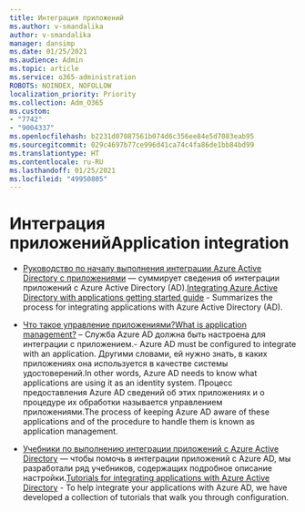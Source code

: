 ```yaml
---
title: Интеграция приложений
ms.author: v-smandalika
author: v-smandalika
manager: dansimp
ms.date: 01/25/2021
ms.audience: Admin
ms.topic: article
ms.service: o365-administration
ROBOTS: NOINDEX, NOFOLLOW
localization_priority: Priority
ms.collection: Adm_O365
ms.custom:
- "7742"
- "9004337"
ms.openlocfilehash: b2231d07087561b074d6c356ee84e5d7083eab95
ms.sourcegitcommit: 029c4697b77ce996d41ca74c4fa86de1bb84bd99
ms.translationtype: HT
ms.contentlocale: ru-RU
ms.lasthandoff: 01/25/2021
ms.locfileid: "49950805"
---
```

# <a name="application--integration"></a><span data-ttu-id="a34ce-102">Интеграция приложений</span><span class="sxs-lookup"><span data-stu-id="a34ce-102">Application  integration</span></span>

- <span data-ttu-id="a34ce-103">[Руководство по началу выполнения интеграции Azure Active Directory с приложениями](https://docs.microsoft.com/azure/active-directory/manage-apps/plan-an-application-integration) — суммирует сведения об интеграции приложений с Azure Active Directory (AD).</span><span class="sxs-lookup"><span data-stu-id="a34ce-103">[Integrating Azure Active Directory with applications getting started guide](https://docs.microsoft.com/azure/active-directory/manage-apps/plan-an-application-integration)  - Summarizes the process for integrating applications with Azure Active Directory (AD).</span></span>

- [<span data-ttu-id="a34ce-104">Что такое управление приложениями?</span><span class="sxs-lookup"><span data-stu-id="a34ce-104">What is application management?</span></span>](https://docs.microsoft.com/azure/active-directory/manage-apps/what-is-application-management)  <span data-ttu-id="a34ce-105">– Служба Azure AD должна быть настроена для интеграции с приложением.</span><span class="sxs-lookup"><span data-stu-id="a34ce-105">- Azure AD must be configured to integrate with an application.</span></span> <span data-ttu-id="a34ce-106">Другими словами, ей нужно знать, в каких приложениях она используется в качестве системы удостоверений.</span><span class="sxs-lookup"><span data-stu-id="a34ce-106">In other words, Azure AD needs to know what applications are using it as an identity system.</span></span> <span data-ttu-id="a34ce-107">Процесс предоставления Azure AD сведений об этих приложениях и о процедуре их обработки называется управлением приложениями.</span><span class="sxs-lookup"><span data-stu-id="a34ce-107">The process of keeping Azure AD aware of these applications and of the procedure to handle them is known as application management.</span></span>

- <span data-ttu-id="a34ce-108">[Учебники по выполнению интеграции приложений с Azure Active Directory](https://docs.microsoft.com/azure/active-directory/saas-apps/tutorial-list) — чтобы помочь в интеграции приложений с Azure AD, мы разработали ряд учебников, содержащих подробное описание настройки.</span><span class="sxs-lookup"><span data-stu-id="a34ce-108">[Tutorials for integrating applications with Azure Active Directory](https://docs.microsoft.com/azure/active-directory/saas-apps/tutorial-list)  - To help integrate your applications with Azure AD, we have developed a collection of tutorials that walk you through configuration.</span></span>

